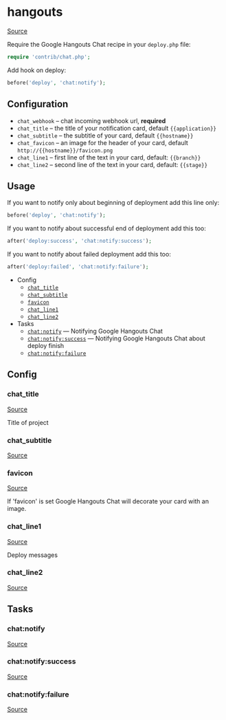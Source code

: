 <!-- DO NOT EDIT THIS FILE! -->
<!-- Instead edit contrib/hangouts.php -->
<!-- Then run bin/docgen -->

# hangouts

[Source](/contrib/hangouts.php)


Require the Google Hangouts Chat recipe in your `deploy.php` file:

```php
require 'contrib/chat.php';
```

Add hook on deploy:

```php
before('deploy', 'chat:notify');
```

## Configuration

- `chat_webhook` – chat incoming webhook url, **required**
- `chat_title` – the title of your notification card, default `{{application}}`
- `chat_subtitle` – the subtitle of your card, default `{{hostname}}`
- `chat_favicon` – an image for the header of your card, default `http://{{hostname}}/favicon.png`
- `chat_line1` – first line of the text in your card, default: `{{branch}}`
- `chat_line2` – second line of the text in your card, default: `{{stage}}`

## Usage

If you want to notify only about beginning of deployment add this line only:

```php
before('deploy', 'chat:notify');
```

If you want to notify about successful end of deployment add this too:

```php
after('deploy:success', 'chat:notify:success');
```

If you want to notify about failed deployment add this too:

```php
after('deploy:failed', 'chat:notify:failure');
```



* Config
  * [`chat_title`](#chat_title)
  * [`chat_subtitle`](#chat_subtitle)
  * [`favicon`](#favicon)
  * [`chat_line1`](#chat_line1)
  * [`chat_line2`](#chat_line2)
* Tasks
  * [`chat:notify`](#chatnotify) — Notifying Google Hangouts Chat
  * [`chat:notify:success`](#chatnotifysuccess) — Notifying Google Hangouts Chat about deploy finish
  * [`chat:notify:failure`](#chatnotifyfailure)

## Config
### chat_title
[Source](https://github.com/deployphp/deployer/search?q=chat_title+in%3Afile+language%3Aphp+path%3Acontrib+filename%3Ahangouts.php)

Title of project

### chat_subtitle
[Source](https://github.com/deployphp/deployer/search?q=chat_subtitle+in%3Afile+language%3Aphp+path%3Acontrib+filename%3Ahangouts.php)



### favicon
[Source](https://github.com/deployphp/deployer/search?q=favicon+in%3Afile+language%3Aphp+path%3Acontrib+filename%3Ahangouts.php)

If 'favicon' is set Google Hangouts Chat will decorate your card with an image.

### chat_line1
[Source](https://github.com/deployphp/deployer/search?q=chat_line1+in%3Afile+language%3Aphp+path%3Acontrib+filename%3Ahangouts.php)

Deploy messages

### chat_line2
[Source](https://github.com/deployphp/deployer/search?q=chat_line2+in%3Afile+language%3Aphp+path%3Acontrib+filename%3Ahangouts.php)




## Tasks
### chat:notify
[Source](https://github.com/deployphp/deployer/search?q=chat%3Anotify+in%3Afile+language%3Aphp+path%3Acontrib+filename%3Ahangouts.php)



### chat:notify:success
[Source](https://github.com/deployphp/deployer/search?q=chat%3Anotify%3Asuccess+in%3Afile+language%3Aphp+path%3Acontrib+filename%3Ahangouts.php)



### chat:notify:failure
[Source](https://github.com/deployphp/deployer/search?q=chat%3Anotify%3Afailure+in%3Afile+language%3Aphp+path%3Acontrib+filename%3Ahangouts.php)



